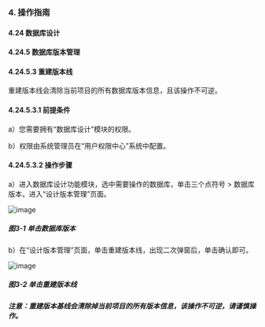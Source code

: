 ### 4. 操作指南

#### 4.24 数据库设计

#### 4.24.5 数据库版本管理

#### 4.24.5.3 重建版本线

重建版本线会清除当前项目的所有数据库版本信息，且该操作不可逆。

#### 4.24.5.3.1 前提条件

a）您需要拥有“数据库设计”模块的权限。

b）权限由系统管理员在“用户权限中心”系统中配置。

#### 4.24.5.3.2 操作步骤

a）进入数据库设计功能模块，选中需要操作的数据库，单击三个点符号 > 数据库版本，进入“设计版本管理”页面。

![image](https://user-images.githubusercontent.com/79617492/201313286-f7ea3079-816d-4de8-8a15-4da5d8322d06.png)

##### 图3-1 单击数据库版本

b）在“设计版本管理”页面，单击重建版本线，出现二次弹窗后，单击确认即可。

![image](https://user-images.githubusercontent.com/79617492/201313305-38442151-16ef-43e0-b201-1c5cf181ec15.png)

##### 图3-2 单击重建版本线

##### 注意：重建版本基线会清除掉当前项目的所有版本信息，该操作不可逆，请谨慎操作。
